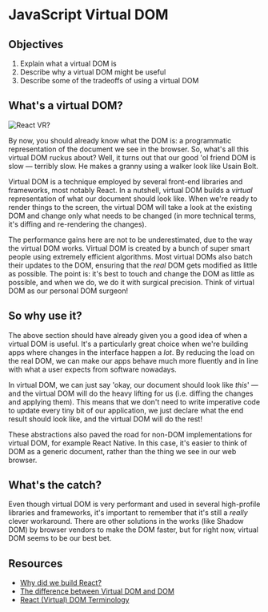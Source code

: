 # JavaScript Virtual DOM

## Objectives

1. Explain what a virtual DOM is
2. Describe why a virtual DOM might be useful
3. Describe some of the tradeoffs of using a virtual DOM

## What's a virtual DOM?
![React VR?](https://media.giphy.com/media/3o7qDL7l1IZAQvxvj2/giphy.gif)

By now, you should already know what the DOM is: a programmatic representation of the document we see in the browser.
So, what's all this virtual DOM ruckus about? Well, it turns out that our good 'ol friend DOM is slow — terribly slow. He
makes a granny using a walker look like Usain Bolt.

Virtual DOM is a technique employed by several front-end libraries and frameworks, most notably React. In a nutshell,
virtual DOM builds a _virtual_ representation of what our document should look like. When we're ready to render things
to the screen, the virtual DOM will take a look at the existing DOM and change only what needs to be changed (in more
technical terms, it's diffing and re-rendering the changes).

The performance gains here are not to be underestimated, due to the way the virtual DOM works. Virtual DOM is created by
a bunch of super smart people using extremely efficient algorithms. Most virtual DOMs also batch their updates to the
DOM, ensuring that the _real_ DOM gets modified as little as possible. The point is: it's best to touch and change the
DOM as little as possible, and when we do, we do it with surgical precision. Think of virtual DOM as our personal DOM
surgeon!

## So why use it?
The above section should have already given you a good idea of when a virtual DOM is useful. It's a particularly great
choice when we're building apps where changes in the interface happen a _lot_. By reducing the load on the real DOM, we
can make our apps behave much more fluently and in line with what a user expects from software nowadays.

In virtual DOM, we can just say 'okay, our document should look like _this_' — and the virtual DOM will do the heavy
lifting for us (i.e. diffing the changes and applying them). This means that we don't need to write imperative code to
update every tiny bit of our application, we just declare what the end result should look like, and the virtual DOM will
do the rest!

These abstractions also paved the road for non-DOM implementations for virtual DOM, for example React Native. In this
case, it's easier to think of DOM as a generic document, rather than the thing we see in our web browser.

## What's the catch?
Even though virtual DOM is very performant and used in several high-profile libraries and frameworks, it's important to
remember that it's still a _really_ clever workaround. There are other solutions in the works (like Shadow DOM) by
browser vendors to make the DOM faster, but for right now, virtual DOM seems to be our best bet.

## Resources
- [Why did we build React?](https://facebook.github.io/react/blog/2013/06/05/why-react.html)
- [The difference between Virtual DOM and DOM](http://reactkungfu.com/2015/10/the-difference-between-virtual-dom-and-dom/)
- [React (Virtual) DOM Terminology](https://facebook.github.io/react/docs/glossary.html)
